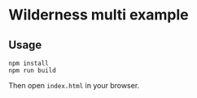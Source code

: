 # Wilderness multi example

## Usage

```
npm install
npm run build
```

Then open `index.html` in your browser.
